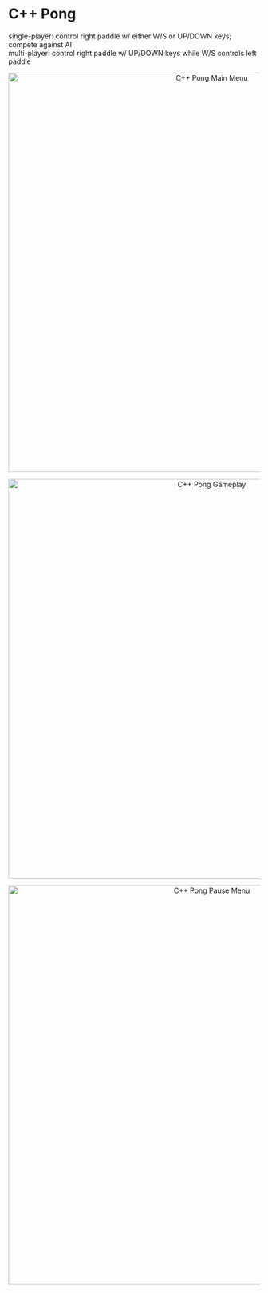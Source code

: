 # C++ Pong 
single-player: control right paddle w/ either W/S or UP/DOWN keys; compete against AI  
multi-player: control right paddle w/ UP/DOWN keys while W/S controls left paddle

<p align="center">
  <img src="https://github.com/andrewcreekmore/Pong/assets/44483269/325ace15-94f4-4bff-bb7a-efd89411500c" width="800" title="C++ Pong Main Menu">
</p>

<p align="center">
  <img src="https://github.com/andrewcreekmore/Pong/assets/44483269/0711f84c-70aa-4d23-8e5c-8a7267314304" width="800" title="C++ Pong Gameplay">
</p>

<p align="center">
  <img src="https://github.com/andrewcreekmore/Pong/assets/44483269/6e1ac7e1-a671-48f4-a3d3-63b9dddd8ee5" width="800" title="C++ Pong Pause Menu">
</p>
